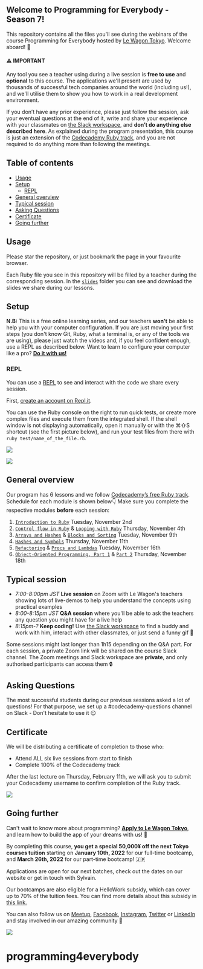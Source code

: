 ## Welcome to Programming for Everybody - Season 7!

This repository contains all the files you'll see during the webinars of the course Programming for Everybody hosted by [Le Wagon Tokyo](https://www.lewagon.com/tokyo). Welcome aboard! 🎉

#### ⚠️ IMPORTANT

Any tool you see a teacher using during a live session is **free to use** and **optional** to this course. The applications we'll present are used by thousands of successful tech companies around the world (including us!), and we'll utilise them to show you how to work in a real development environment.

If you don’t have any prior experience, please just follow the session, ask your eventual questions at the end of it, write and share your experience with your classmates on [the Slack workspace](https://le-wagon-tokyo.slack.com), and **don’t do anything else described here**. As explained during the program presentation, this course is just an extension of the [Codecademy Ruby track](https://www.codecademy.com/learn/learn-ruby), and you are not required to do anything more than following the meetings.

## Table of contents

- [Usage](#usage)
- [Setup](#setup)
  - [REPL](#repl)
- [General overview](#general-overview)
- [Typical session](#typical-session)
- [Asking Questions](#asking-questions)
- [Certificate](#certificate)
- [Going further](#going-further)

## Usage

Please star the repository, or just bookmark the page in your favourite browser.

Each Ruby file you see in this repository will be filled by a teacher during the corresponding session. In the [`slides`](https://github.com/lewagonjapan/programming4everybody/tree/nov-2021/slides) folder you can see and download the slides we share during our lessons.

## Setup

**N.B:** This is a free online learning series, and our teachers **won't** be able to help you with your computer configuration. If you are just moving your first steps (you don't know Git, Ruby, what a terminal is, or any of the tools we are using), please just watch the videos and, if you feel confident enough, use a REPL as described below. Want to learn to configure your computer like a pro? **[Do it with us!](#going-further)**

### REPL

You can use a [REPL](https://en.wikipedia.org/wiki/Read%E2%80%93eval%E2%80%93print_loop) to see and interact with the code we share every session.

First, [create an account on Repl.it](https://repl.it/signup).

You can use the Ruby console on the right to run quick tests, or create more complex files and execute them from the integrated shell.
If the shell window is not displaying automatically, open it manually or with the ⌘⇧S shortcut (see the first picture below), and run your test files from there with `ruby test/name_of_the_file.rb`.

![](https://github.com/lewagonjapan/programming4everybody/raw/nov-2021/images/repl2.png)

![](https://github.com/lewagonjapan/programming4everybody/raw/nov-2021/images/repl3.png)

## General overview

Our program has 6 lessons and we follow [Codecademy’s free Ruby track](https://www.codecademy.com/learn/learn-ruby).
Schedule for each module is shown below👇 Make sure you complete the respective modules **before** each session:

1. [`Introduction to Ruby`](https://github.com/lewagonjapan/programming4everybody/blob/nov-2021/01_introduction.rb) Tuesday, November 2nd
2. [`Control flow in Ruby`](https://github.com/lewagonjapan/programming4everybody/blob/nov-2021/02_control_flow.rb) & [`Looping with Ruby`](https://github.com/lewagonjapan/programming4everybody/blob/nov-2021/03_looping.rb) Thursday, November 4th
3. [`Arrays and Hashes`](https://github.com/lewagonjapan/programming4everybody/blob/nov-2021/04_arrays_and_hashes.rb) & [`Blocks and Sorting`](https://github.com/lewagonjapan/programming4everybody/blob/nov-2021/05_methods_and_blocks.rb) Tuesday, November 9th
4. [`Hashes and Symbols`](https://github.com/lewagonjapan/programming4everybody/blob/nov-2021/06_hashes_and_symbols.rb) Thursday, November 11th
5. [`Refactoring`](https://github.com/lewagonjapan/programming4everybody/blob/nov-2021/07_refactoring.rb) & [`Procs and Lambdas`](https://github.com/lewagonjapan/programming4everybody/blob/nov-2021/08_procs_and_lambdas.rb) Tuesday, November 16th
6. [`Object-Oriented Programming, Part 1`](https://github.com/lewagonjapan/programming4everybody/blob/nov-2021/09_oop.rb) & [`Part 2`](https://github.com/lewagonjapan/programming4everybody/blob/nov-2021/10_oop.rb) Thursday, November 18th

## Typical session

- _7:00-8:00pm JST_ **Live session** on Zoom with Le Wagon's teachers showing lots of live-demos to help you understand the concepts using practical examples
- _8:00-8:15pm JST_ **Q&A session** where you'll be able to ask the teachers any question you might have for a live help
- _8:15pm-?_ **Keep coding!** Use [the Slack workspace](https://le-wagon-tokyo.slack.com) to find a buddy and work with him, interact with other classmates, or just send a funny gif 🙈

Some sessions might last longer than 1h15 depending on the Q&A part.
For each session, a private Zoom link will be shared on the course Slack channel. The Zoom meetings and Slack workspace are **private**, and only authorised participants can access them 🔒

## Asking Questions

The most successful students during our previous sessions asked a lot of questions! For that purpose, we set up a #codecademy-questions channel on Slack - Don't hesitate to use it 😉

## Certificate

We will be distributing a certificate of completion to those who:

- Attend ALL six live sessions from start to finish
- Complete 100% of the Codecademy track

After the last lecture on Thursday, February 11th, we will ask you to submit your Codecademy username to confirm completion of the Ruby track.

![](https://github.com/lewagonjapan/programming4everybody/raw/january-2021/images/certificate-v2.jpg)

## Going further

Can't wait to know more about programming? **[Apply to Le Wagon Tokyo](http://www.lewagon.com/tokyo/apply)**, and learn how to build the app of your dreams with us! 🚀

By completing this course, **you get a special 50,000¥ off the next Tokyo courses tuition** starting on **January 10th, 2022** for our full-time bootcamp, and **March 26th, 2022** for our part-time bootcamp! 🇯🇵

Applications are open for our next batches, check out the dates on our website or get in touch with Sylvain.

Our bootcamps are also eligible for a HelloWork subsidy, which can cover up to 70% of the tuition fees. You can find more details about this subsidy in [this link.](https://www.lewagon.com/blog/tokyo-hellowork-subsidy)

You can also follow us on [Meetup](https://www.meetup.com/Le-Wagon-Tokyo-Coding-Station/), [Facebook](https://www.facebook.com/lewagontokyo), [Instagram](https://www.instagram.com/lewagontokyo), [Twitter](https://twitter.com/LeWagonTokyo) or [LinkedIn](https://www.linkedin.com/showcase/18655908/) and stay involved in our amazing community 🤩

![](https://github.com/lewagonjapan/programming4everybody/raw/master/images/IMG_2547.JPG)
# programming4everybody
